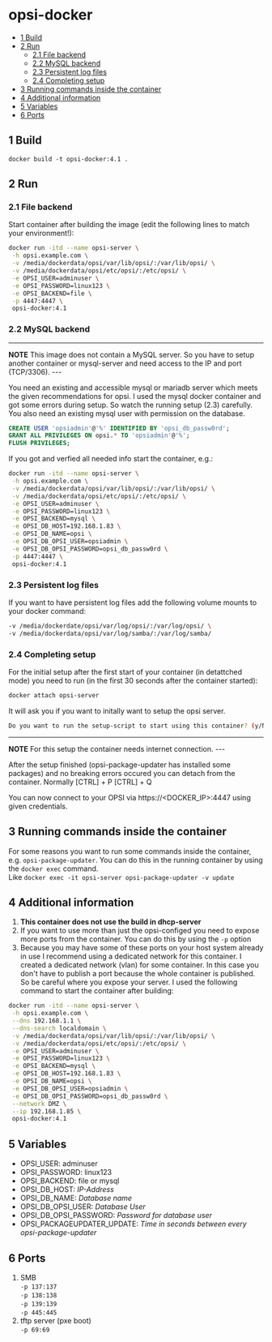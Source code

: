 # opsi-docker <!-- omit in toc -->

- [1 Build](#1-build)
- [2 Run](#2-run)
  - [2.1 File backend](#21-file-backend)
  - [2.2 MySQL backend](#22-mysql-backend)
  - [2.3 Persistent log files](23-persistent-log-files)
  - [2.4 Completing setup](#24-completing-setup)
- [3 Running commands inside the container](#3-running-commands-inside-the-container)
- [4 Additional information](#4-additional-information)
- [5 Variables](#5-variables)
- [6 Ports](#6-ports)

## 1 Build

` docker build -t opsi-docker:4.1 . `

## 2 Run

### 2.1 File backend

Start container after building the image (edit the following lines to match your environment!):

```bash
docker run -itd --name opsi-server \
 -h opsi.example.com \
 -v /media/dockerdata/opsi/var/lib/opsi/:/var/lib/opsi/ \
 -v /media/dockerdata/opsi/etc/opsi/:/etc/opsi/ \
 -e OPSI_USER=adminuser \
 -e OPSI_PASSWORD=linux123 \
 -e OPSI_BACKEND=file \
 -p 4447:4447 \
 opsi-docker:4.1

```

### 2.2 MySQL backend

---
**NOTE**
This image does not contain a MySQL server. So you have to setup another container or mysql-server and need access to the IP and port (TCP/3306).
---<!-- omit in toc -->

You need an existing and accessible mysql or mariadb server which meets the given recommendations for opsi. I used the mysql docker container and got some errors during setup. So watch the running setup (2.3) carefully.
You also need an existing mysql user with permission on the database.

```sql
CREATE USER 'opsiadmin'@'%' IDENTIFIED BY 'opsi_db_passw0rd';
GRANT ALL PRIVILEGES ON opsi.* TO 'opsiadmin'@'%';
FLUSH PRIVILEGES;
```

If you got and verfied all needed info start the container, e.g.:

```bash
docker run -itd --name opsi-server \
 -h opsi.example.com \
 -v /media/dockerdata/opsi/var/lib/opsi/:/var/lib/opsi/ \
 -v /media/dockerdata/opsi/etc/opsi/:/etc/opsi/ \
 -e OPSI_USER=adminuser \
 -e OPSI_PASSWORD=linux123 \
 -e OPSI_BACKEND=mysql \
 -e OPSI_DB_HOST=192.168.1.83 \
 -e OPSI_DB_NAME=opsi \
 -e OPSI_DB_OPSI_USER=opsiadmin \
 -e OPSI_DB_OPSI_PASSWORD=opsi_db_passw0rd \
 -p 4447:4447 \
 opsi-docker:4.1
```

### 2.3 Persistent log files

If you want to have persistent log files add the following volume mounts to your docker command:

```bash
-v /media/dockerdate/opsi/var/log/opsi/:/var/log/opsi/ \
-v /media/dockerdata/opsi/var/log/samba/:/var/log/samba/
```

### 2.4 Completing setup

For the initial setup after the first start of your container (in detattched mode) you need to run (in the first 30 seconds after the container started):

```bash
docker attach opsi-server
```

It will ask you if you want to initally want to setup the opsi server.

```bash
Do you want to run the setup-script to start using this container? (y/N)
```

---
**NOTE**
For this setup the container needs internet connection.
---<!-- omit in toc -->

After the setup finished (opsi-package-updater has installed some packages) and no breaking errors occured you can detach from the container. Normally [CTRL] + P   [CTRL] + Q

You can now connect to your OPSI via https://<DOCKER_IP>:4447 using given credentials.

## 3 Running commands inside the container

For some reasons you want to run some commands inside the container, e.g. `opsi-package-updater`.
You can do this in the running container by using the `docker exec` command. \
Like `docker exec -it opsi-server opsi-package-updater -v update`

## 4 Additional information

1. **This container does not use the build in dhcp-server**
2. If you want to use more than just the opsi-configed you need to expose more ports from the container. You can do this by using the `-p` option
3. Because you may have some of these ports on your host system already in use I recommend using a dedicated network for this container. I created a dedicated network (vlan) for some container. In this case you don't have to publish a port because the whole container is published. So be careful where you expose your server. I used the following command to start the container after building: 
```bash
docker run -itd --name opsi-server \
 -h opsi.example.com \
 --dns 192.168.1.1 \
 --dns-search localdomain \
 -v /media/dockerdata/opsi/var/lib/opsi/:/var/lib/opsi/ \
 -v /media/dockerdata/opsi/etc/opsi/:/etc/opsi/ \
 -e OPSI_USER=adminuser \
 -e OPSI_PASSWORD=linux123 \
 -e OPSI_BACKEND=mysql \
 -e OPSI_DB_HOST=192.168.1.83 \
 -e OPSI_DB_NAME=opsi \
 -e OPSI_DB_OPSI_USER=opsiadmin \
 -e OPSI_DB_OPSI_PASSWORD=opsi_db_passw0rd \
 --network DMZ \
 --ip 192.168.1.85 \
 opsi-docker:4.1
```

## 5 Variables

- OPSI_USER: adminuser
- OPSI_PASSWORD: linux123
- OPSI_BACKEND: file or mysql
- OPSI_DB_HOST: *IP-Address*
- OPSI_DB_NAME: *Database name*
- OPSI_DB_OPSI_USER: *Database User*
- OPSI_DB_OPSI_PASSWORD: *Password for database user*
- OPSI_PACKAGEUPDATER_UPDATE: *Time in seconds between every opsi-package-updater*

## 6 Ports

1. SMB \
`-p 137:137` \
`-p 138:138` \
`-p 139:139` \
`-p 445:445`
2. tftp server (pxe boot) \
`-p 69:69`
